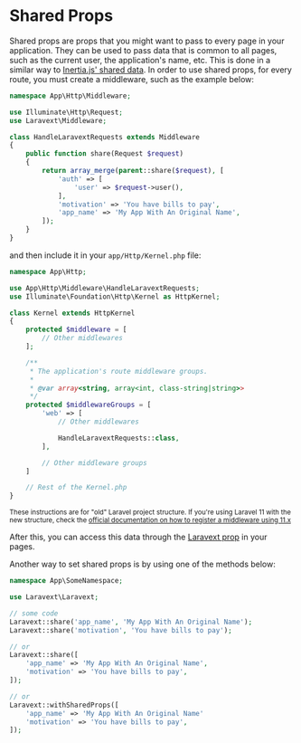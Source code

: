 # Shared Props

Shared props are props that you might want to pass to every page in your application. They can be used to pass data that is common to all pages, such as the current user, the application's name, etc. This is done in a similar way to [Inertia.js' shared data](https://inertiajs.com/shared-data). In order to use shared props, for every route, you must create a middleware, such as the example below:

```php
namespace App\Http\Middleware;

use Illuminate\Http\Request;
use Laravext\Middleware;

class HandleLaravextRequests extends Middleware
{
    public function share(Request $request)
    {
        return array_merge(parent::share($request), [
            'auth' => [
                'user' => $request->user(),
            ],
            'motivation' => 'You have bills to pay',
            'app_name' => 'My App With An Original Name',
        ]);
    }
}
```

and then include it in your `app/Http/Kernel.php` file:

```php
namespace App\Http;

use App\Http\Middleware\HandleLaravextRequests;
use Illuminate\Foundation\Http\Kernel as HttpKernel;

class Kernel extends HttpKernel
{
    protected $middleware = [
        // Other middlewares
    ];

    /**
     * The application's route middleware groups.
     *
     * @var array<string, array<int, class-string|string>>
     */
    protected $middlewareGroups = [
        'web' => [
            // Other middlewares

            HandleLaravextRequests::class,
        ],

        // Other middleware groups
    ]

    // Rest of the Kernel.php
}
```
<sup>These instructions are for "old" Laravel project structure. If you're using Laravel 11 with the new structure, check the [official documentation on how to register a middleware using 11.x](https://laravel.com/docs/11.x/middleware#registering-middleware)</sup>

After this, you can access this data through the [Laravext prop](/concepts/laravext-prop) in your pages.

Another way to set shared props is by using one of the methods below:

```php
namespace App\SomeNamespace;

use Laravext\Laravext;

// some code
Laravext::share('app_name', 'My App With An Original Name');
Laravext::share('motivation', 'You have bills to pay');

// or
Laravext::share([
    'app_name' => 'My App With An Original Name',
    'motivation' => 'You have bills to pay',
]);

// or
Laravext::withSharedProps([
    'app_name' => 'My App With An Original Name'
    'motivation' => 'You have bills to pay',
]);
```

